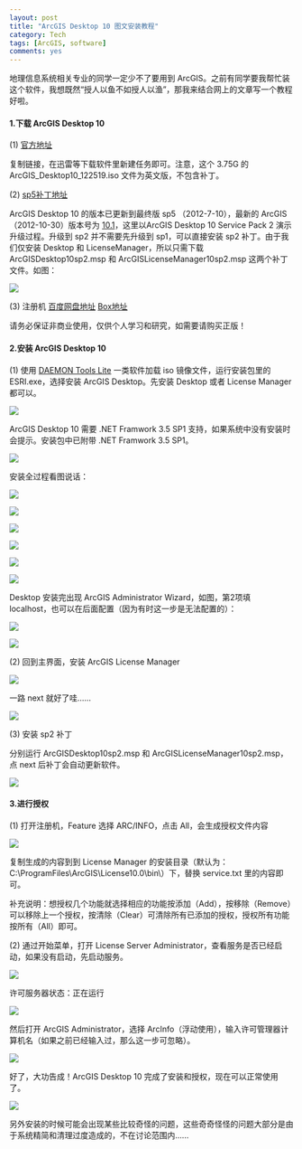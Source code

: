 ```yaml
---
layout: post
title: "ArcGIS Desktop 10 图文安装教程"
category: Tech
tags: [ArcGIS, software]
comments: yes
---
```


地理信息系统相关专业的同学一定少不了要用到 ArcGIS。之前有同学要我帮忙装这个软件，我想既然“授人以鱼不如授人以渔”，那我来结合网上的文章写一个教程好啦。

#### 1.下载 ArcGIS Desktop 10

(1) [官方地址](http://software.esri.com/akdlm/software/arcgis/10.0/final/ArcGIS_Desktop10_122519.iso?downloadID=FA0A478D-1C44-4915-83E1-4BC130EBFF48&__gda__=1283497777_a635b797d7b418fd134cf372fc88e67e&ext=.iso&__gdb__=1283497778_cc0ecad33f057a2fbbe5b79fc5d77825&fileExt=.iso) 

复制链接，在迅雷等下载软件里新建任务即可。注意，这个 3.75G 的 ArcGIS_Desktop10_122519.iso 文件为英文版，不包含补丁。

(2) [sp5补丁地址](http://support.esri.com/en/downloads/patches-servicepacks/view/productid/66/metaid/1876)

ArcGIS Desktop 10 的版本已更新到最终版 sp5 （2012-7-10），最新的 ArcGIS （2012-10-30）版本号为 [10.1](http://kuai.xunlei.com/d/GGVSLKJHOHOZ)，这里以ArcGIS Desktop 10 Service Pack 2 演示升级过程。升级到 sp2 并不需要先升级到 sp1，可以直接安装 sp2 补丁。由于我们仅安装 Desktop 和 LicenseManager，所以只需下载 ArcGISDesktop10sp2.msp 和 ArcGISLicenseManager10sp2.msp 这两个补丁文件。如图：

![](http://farm8.staticflickr.com/7036/7112394987_baa93b3916_z.jpg)

(3) 注册机 [百度网盘地址](http://pan.baidu.com/share/link?shareid=107486&uk=3037464795) [Box地址](http://www.box.com/s/elb10n41962jmbujrm0v)

请务必保证非商业使用，仅供个人学习和研究，如需要请购买正版！

#### 2.安装 ArcGIS Desktop 10

(1) 使用 [DAEMON Tools Lite](http://www.xngq.com/products/dtLite) 一类软件加载 iso 镜像文件，运行安装包里的 ESRI.exe，选择安装 ArcGIS Desktop。先安装 Desktop 或者 License Manager 都可以。

![](http://farm9.staticflickr.com/8007/6966317916_c0ded6745a_z.jpg)

ArcGIS Desktop 10 需要 .NET Framwork 3.5 SP1 支持，如果系统中没有安装时会提示。安装包中已附带 .NET Framwork 3.5 SP1。

![](http://farm8.staticflickr.com/7240/7112394707_569b98c6c1_z.jpg)

安装全过程看图说话：

![](http://farm8.staticflickr.com/7125/6966317674_30d34d9f67_z.jpg)

![](http://farm6.staticflickr.com/5463/7112394517_39d2f8c131_z.jpg)

![](http://farm6.staticflickr.com/5442/7112394415_517964e0fb_z.jpg)

![](http://farm9.staticflickr.com/8007/6966316890_32cc38d472_z.jpg)

![](http://farm8.staticflickr.com/7109/7112394005_759ac56f22_z.jpg)

![](http://farm8.staticflickr.com/7051/6966316786_dc35a49398_z.jpg)

Desktop 安装完出现 ArcGIS Administrator Wizard，如图，第2项填 localhost，也可以在后面配置（因为有时这一步是无法配置的）：

![](http://farm8.staticflickr.com/7248/7112393523_f563a365da_z.jpg)

![](http://farm8.staticflickr.com/7062/6966317178_5167ac4a4c_z.jpg)

(2) 回到主界面，安装 ArcGIS License Manager

![](http://farm8.staticflickr.com/7069/6966317336_1fac231855_z.jpg)

一路 next 就好了哇……

![](http://farm6.staticflickr.com/5441/6966316108_68ec96bb76_z.jpg)

(3) 安装 sp2 补丁

分别运行 ArcGISDesktop10sp2.msp 和 ArcGISLicenseManager10sp2.msp，点 next 后补丁会自动更新软件。

![](http://farm8.staticflickr.com/7109/7112392903_0506de48ae_z.jpg)

#### 3.进行授权

(1) 打开注册机，Feature 选择 ARC/INFO，点击 All，会生成授权文件内容

![](http://farm8.staticflickr.com/7244/7115473181_507cfe85de_z.jpg)

复制生成的内容到到 License Manager 的安装目录（默认为：C:\ProgramFiles\ArcGIS\License10.0\bin\）下，替换 service.txt 里的内容即可。

补充说明：想授权几个功能就选择相应的功能按添加（Add），按移除（Remove）可以移除上一个授权，按清除（Clear）可清除所有已添加的授权，授权所有功能按所有（All）即可。

(2) 通过开始菜单，打开 License Server Administrator，查看服务是否已经启动，如果没有启动，先启动服务。

![](http://farm8.staticflickr.com/7185/6966316422_0f8ae60ca1_z.jpg)

许可服务器状态：正在运行

![](http://farm8.staticflickr.com/7063/7112393409_40686b0fb8_z.jpg)

然后打开 ArcGIS Administrator，选择 ArcInfo（浮动使用），输入许可管理器计算机名（如果之前已经输入过，那么这一步可忽略）。

![](http://farm8.staticflickr.com/7120/7112393209_3d1a54b62f_z.jpg)

好了，大功告成！ArcGIS Desktop 10 完成了安装和授权，现在可以正常使用了。

![](http://farm8.staticflickr.com/7179/6966316220_bbd3ae28ef_z.jpg)

另外安装的时候可能会出现某些比较奇怪的问题，这些奇奇怪怪的问题大部分是由于系统精简和清理过度造成的，不在讨论范围内……